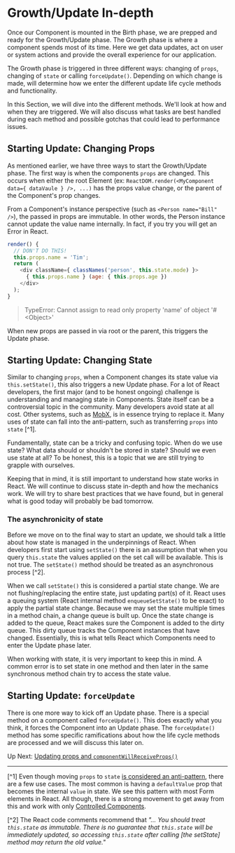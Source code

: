 # Growth/Update In-depth
 Once our Component is mounted in the Birth phase, we are prepped and ready for the Growth/Update phase. The Growth phase is where a component spends most of its time. Here we get data updates, act on user or system actions and provide the overall experience for our application.
 
 The Growth phase is triggered in three different ways: changing of `props`, changing of `state` or calling `forceUpdate()`. Depending on which change is made, will determine how we enter the different update life cycle methods and functionality.
 
 In this Section, we will dive into the different methods. We'll look at how and when they are triggered. We will also discuss what tasks are best handled during each method and possible gotchas that could lead to performance issues.
 
 ## Starting Update: Changing Props
  As mentioned earlier, we have three ways to start the Growth/Update phase. The first way is when the components `props` are changed. This occurs when either the root Element (ex: `ReactDOM.render(<MyComponent data={ dataVaule } />, ...)` has the props value change, or the parent of the Component's prop changes.
  
  From a Component's instance perspective (such as `<Person name="Bill" />`), the passed in props are immutable. In other words, the Person instance cannot update the value name internally. In fact, if you try you will get an Error in React.
  
  ```javascript
  render() {
    // DON'T DO THIS!
    this.props.name = 'Tim';
    return (
      <div className={ classNames('person', this.state.mode) }>
        { this.props.name } (age: { this.props.age })
      </div>
    );
  }
  ```
  
> TypeError: Cannot assign to read only property 'name' of object '#&lt;Object&gt;'

When new props are passed in via root or the parent, this triggers the Update phase.

## Starting Update: Changing State
 Similar to changing `props`, when a Component changes its state value via `this.setState()`, this also triggers a new Update phase. For a lot of React developers, the first major (and to be honest ongoing) challenge is understanding and managing state in Components. State itself can be a controversial topic in the community. Many developers avoid state at all cost. Other systems, such as [MobX](http://mobxjs.github.io/mobx/), is in essence trying to replace it. Many uses of state can fall into the anti-pattern, such as transferring `props` into `state` [^1].
 
 Fundamentally, state can be a tricky and confusing topic. When do we use state? What data should or shouldn't be stored in state? Should we even use state at all? To be honest, this is a topic that we are still trying to grapple with ourselves. 
 
 Keeping that in mind, it is still important to understand how state works in React. We will continue to discuss state in-depth and how the mechanics work. We will try to share best practices that we have found, but in general what is good today will probably be bad tomorrow.
 
 ### The asynchronicity of state
 Before we move on to the final way to start an update, we should talk a little about how state is managed in the underpinnings of React. When developers first start using `setState()` there is an assumption that when you query `this.state` the values applied on the set call will be available. This is not true. The `setState()` method should be treated as an asynchronous process [^2].
 
 When we call `setState()` this is considered a partial state change. We are not flushing/replacing the entire state, just updating part(s) of it. React uses a queuing system (React internal method `enqueueSetState()` to be exact) to apply the partial state change. Because we may set the state multiple times in a method chain, a change queue is built up. Once the state change is added to the queue, React makes sure the Component is added to the dirty queue. This dirty queue tracks the Component instances that have changed. Essentially, this is what tells React which Components need to enter the Update phase later.
 
 When working with state, it is very important to keep this in mind. A common error is to set state in one method and then later in the same synchronous method chain try to access the state value.
 
## Starting Update: `forceUpdate`
 There is one more way to kick off an Update phase. There is a special method on a component called `forceUpdate()`. This does exactly what you think, it forces the Component into an Update phase. The `forceUpdate()` method has some specific ramifications about how the life cycle methods are processed and we will discuss this later on.

 
 Up Next: [Updating props and `componentWillReceiveProps()`](update/component_will_receive_props.md)
 
 ---
 
 [^1] Even though moving `props` to `state` [is considered an anti-pattern](https://facebook.github.io/react/tips/props-in-getInitialState-as-anti-pattern.html), there are a few use cases. The most common is having a `defaultValue` prop that becomes the internal `value` in state. We see this pattern with most Form elements in React. All though, there is a strong movement to get away from this and work with only [Controlled Components](https://facebook.github.io/react/docs/forms.html#controlled-components).
 
 [^2] The React code comments recommend that *"... You should treat `this.state` as immutable. There is no guarantee that `this.state` will be immediately updated, so accessing `this.state` after calling [the setState] method may return the old value."*
 